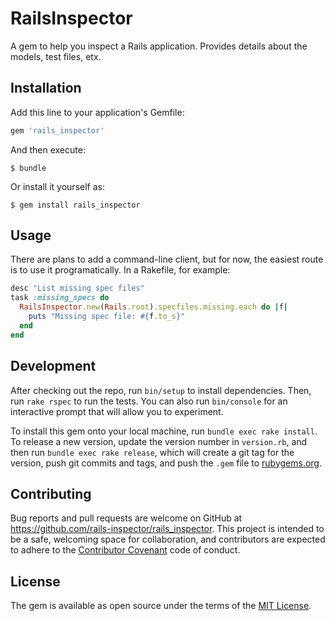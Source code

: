 # RailsInspector

A gem to help you inspect a Rails application. Provides details about the
models, test files, etx.

## Installation

Add this line to your application's Gemfile:

```ruby
gem 'rails_inspector'
```

And then execute:

    $ bundle

Or install it yourself as:

    $ gem install rails_inspector

## Usage

There are plans to add a command-line client, but for now, the easiest route
is to use it programatically. In a Rakefile, for example:

```ruby
desc "List missing spec files"
task :missing_specs do
  RailsInspector.new(Rails.root).specfiles.missing.each do |f|
    puts "Missing spec file: #{f.to_s}"
  end
end
```

## Development

After checking out the repo, run `bin/setup` to install dependencies. Then,
run `rake rspec` to run the tests. You can also run `bin/console` for an
interactive prompt that will allow you to experiment.

To install this gem onto your local machine, run `bundle exec rake install`.
To release a new version, update the version number in `version.rb`, and then
run `bundle exec rake release`, which will create a git tag for the version,
push git commits and tags, and push the `.gem` file to
[rubygems.org](https://rubygems.org).

## Contributing

Bug reports and pull requests are welcome on GitHub at
https://github.com/rails-inspector/rails_inspector. This project is intended
to be a safe, welcoming space for collaboration, and contributors are expected
to adhere to the [Contributor Covenant](contributor-covenant.org) code of
conduct.


## License

The gem is available as open source under the terms of the
[MIT License](http://opensource.org/licenses/MIT).
